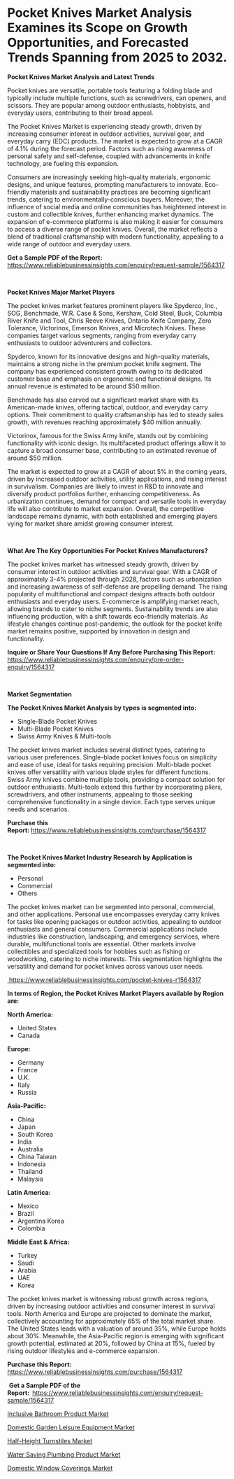 <p><h1>Pocket Knives Market Analysis Examines its Scope on Growth Opportunities, and Forecasted Trends Spanning from 2025 to 2032.</h1></p><p><strong>Pocket Knives Market Analysis and Latest Trends</strong></p>
<p><p>Pocket knives are versatile, portable tools featuring a folding blade and typically include multiple functions, such as screwdrivers, can openers, and scissors. They are popular among outdoor enthusiasts, hobbyists, and everyday users, contributing to their broad appeal.</p><p>The Pocket Knives Market is experiencing steady growth, driven by increasing consumer interest in outdoor activities, survival gear, and everyday carry (EDC) products. The market is expected to grow at a CAGR of 4.1% during the forecast period. Factors such as rising awareness of personal safety and self-defense, coupled with advancements in knife technology, are fueling this expansion. </p><p>Consumers are increasingly seeking high-quality materials, ergonomic designs, and unique features, prompting manufacturers to innovate. Eco-friendly materials and sustainability practices are becoming significant trends, catering to environmentally-conscious buyers. Moreover, the influence of social media and online communities has heightened interest in custom and collectible knives, further enhancing market dynamics. The expansion of e-commerce platforms is also making it easier for consumers to access a diverse range of pocket knives. Overall, the market reflects a blend of traditional craftsmanship with modern functionality, appealing to a wide range of outdoor and everyday users.</p></p>
<p><strong>Get a Sample PDF of the Report:&nbsp;</strong> <a href="https://www.reliablebusinessinsights.com/enquiry/request-sample/1564317?utm_campaign=112&utm_medium=2&utm_source=Github&utm_content=ia&utm_term=09022025&utm_id=pocket-knives">https://www.reliablebusinessinsights.com/enquiry/request-sample/1564317</a></p>
<p>&nbsp;</p>
<p><strong>Pocket Knives Major Market Players</strong></p>
<p><p>The pocket knives market features prominent players like Spyderco, Inc., SOG, Benchmade, W.R. Case & Sons, Kershaw, Cold Steel, Buck, Columbia River Knife and Tool, Chris Reeve Knives, Ontario Knife Company, Zero Tolerance, Victorinox, Emerson Knives, and Microtech Knives. These companies target various segments, ranging from everyday carry enthusiasts to outdoor adventurers and collectors.</p><p>Spyderco, known for its innovative designs and high-quality materials, maintains a strong niche in the premium pocket knife segment. The company has experienced consistent growth owing to its dedicated customer base and emphasis on ergonomic and functional designs. Its annual revenue is estimated to be around $50 million.</p><p>Benchmade has also carved out a significant market share with its American-made knives, offering tactical, outdoor, and everyday carry options. Their commitment to quality craftsmanship has led to steady sales growth, with revenues reaching approximately $40 million annually.</p><p>Victorinox, famous for the Swiss Army knife, stands out by combining functionality with iconic design. Its multifaceted product offerings allow it to capture a broad consumer base, contributing to an estimated revenue of around $50 million.</p><p>The market is expected to grow at a CAGR of about 5% in the coming years, driven by increased outdoor activities, utility applications, and rising interest in survivalism. Companies are likely to invest in R&D to innovate and diversify product portfolios further, enhancing competitiveness. As urbanization continues, demand for compact and versatile tools in everyday life will also contribute to market expansion. Overall, the competitive landscape remains dynamic, with both established and emerging players vying for market share amidst growing consumer interest.</p></p>
<p>&nbsp;</p>
<p><strong>What Are The Key Opportunities For Pocket Knives Manufacturers?</strong></p>
<p><p>The pocket knives market has witnessed steady growth, driven by consumer interest in outdoor activities and survival gear. With a CAGR of approximately 3-4% projected through 2028, factors such as urbanization and increasing awareness of self-defense are propelling demand. The rising popularity of multifunctional and compact designs attracts both outdoor enthusiasts and everyday users. E-commerce is amplifying market reach, allowing brands to cater to niche segments. Sustainability trends are also influencing production, with a shift towards eco-friendly materials. As lifestyle changes continue post-pandemic, the outlook for the pocket knife market remains positive, supported by innovation in design and functionality.</p></p>
<p><strong>Inquire or Share Your Questions If Any Before Purchasing This Report:</strong> <a href="https://www.reliablebusinessinsights.com/enquiry/pre-order-enquiry/1564317?utm_campaign=112&utm_medium=2&utm_source=Github&utm_content=ia&utm_term=09022025&utm_id=pocket-knives">https://www.reliablebusinessinsights.com/enquiry/pre-order-enquiry/1564317</a></p>
<p>&nbsp;</p>
<p><strong>Market Segmentation</strong></p>
<p><strong>The Pocket Knives Market Analysis by types is segmented into:</strong></p>
<p><ul><li>Single-Blade Pocket Knives</li><li>Multi-Blade Pocket Knives</li><li>Swiss Army Knives & Multi-tools</li></ul></p>
<p><p>The pocket knives market includes several distinct types, catering to various user preferences. Single-blade pocket knives focus on simplicity and ease of use, ideal for tasks requiring precision. Multi-blade pocket knives offer versatility with various blade styles for different functions. Swiss Army knives combine multiple tools, providing a compact solution for outdoor enthusiasts. Multi-tools extend this further by incorporating pliers, screwdrivers, and other instruments, appealing to those seeking comprehensive functionality in a single device. Each type serves unique needs and scenarios.</p></p>
<p><strong>Purchase this Report:&nbsp;</strong><a href="https://www.reliablebusinessinsights.com/purchase/1564317?utm_campaign=112&utm_medium=2&utm_source=Github&utm_content=ia&utm_term=09022025&utm_id=pocket-knives">https://www.reliablebusinessinsights.com/purchase/1564317</a></p>
<p>&nbsp;</p>
<p><strong>The Pocket Knives Market Industry Research by Application is segmented into:</strong></p>
<p><ul><li>Personal</li><li>Commercial</li><li>Others</li></ul></p>
<p><p>The pocket knives market can be segmented into personal, commercial, and other applications. Personal use encompasses everyday carry knives for tasks like opening packages or outdoor activities, appealing to outdoor enthusiasts and general consumers. Commercial applications include industries like construction, landscaping, and emergency services, where durable, multifunctional tools are essential. Other markets involve collectibles and specialized tools for hobbies such as fishing or woodworking, catering to niche interests. This segmentation highlights the versatility and demand for pocket knives across various user needs.</p></p>
<p><a href="https://www.reliablebusinessinsights.com/pocket-knives-r1564317?utm_campaign=112&utm_medium=2&utm_source=Github&utm_content=ia&utm_term=09022025&utm_id=pocket-knives">&nbsp;https://www.reliablebusinessinsights.com/pocket-knives-r1564317</a></p>
<p><strong>In terms of Region, the Pocket Knives Market Players available by Region are:</strong></p>
<p>
    <p> <strong> North America: </strong>
        <ul>
            <li>United States</li>
            <li>Canada</li>
        </ul>
        </p> 
    <p> <strong> Europe: </strong>
        <ul>
            <li>Germany</li>
            <li>France</li>
            <li>U.K.</li>
            <li>Italy</li>
            <li>Russia</li>
        </ul>
        </p> 
    <p> <strong> Asia-Pacific: </strong>
        <ul>
            <li>China</li>
            <li>Japan</li>
            <li>South Korea</li>
            <li>India</li>
            <li>Australia</li>
            <li>China Taiwan</li>
            <li>Indonesia</li>
            <li>Thailand</li>
            <li>Malaysia</li>
        </ul>
        </p> 
    <p> <strong> Latin America: </strong>
        <ul>
            <li>Mexico</li>
            <li>Brazil</li>
            <li>Argentina Korea</li>
            <li>Colombia</li>
        </ul>
        </p> 
    <p> <strong> Middle East & Africa: </strong>
        <ul>
            <li>Turkey</li>
            <li>Saudi</li>
            <li>Arabia</li>
            <li>UAE</li>
            <li>Korea</li>
        </ul>
    </p>
    </p>
<p><p>The pocket knives market is witnessing robust growth across regions, driven by increasing outdoor activities and consumer interest in survival tools. North America and Europe are projected to dominate the market, collectively accounting for approximately 65% of the total market share. The United States leads with a valuation of around 35%, while Europe holds about 30%. Meanwhile, the Asia-Pacific region is emerging with significant growth potential, estimated at 20%, followed by China at 15%, fueled by rising outdoor lifestyles and e-commerce expansion.</p></p>
<p><strong>Purchase this Report: </strong><a href="https://www.reliablebusinessinsights.com/purchase/1564317?utm_campaign=112&utm_medium=2&utm_source=Github&utm_content=ia&utm_term=09022025&utm_id=pocket-knives">https://www.reliablebusinessinsights.com/purchase/1564317</a></p>
<p>&nbsp;<strong>Get a Sample PDF of the Report:&nbsp;&nbsp;</strong><a href="https://www.reliablebusinessinsights.com/enquiry/request-sample/1564317?utm_campaign=112&utm_medium=2&utm_source=Github&utm_content=ia&utm_term=09022025&utm_id=pocket-knives">https://www.reliablebusinessinsights.com/enquiry/request-sample/1564317</a></p>
<p><strong></strong></p>
<p><p><a href="https://github.com/mbilliekralc/Market-Research-Report-List-1/blob/main/inclusive-bathroom-product-market.md?utm_campaign=112&utm_medium=2&utm_source=Github&utm_content=ia&utm_term=09022025&utm_id=pocket-knives">Inclusive Bathroom Product Market</a></p><p><a href="https://github.com/anggigpps/Market-Research-Report-List-1/blob/main/domestic-garden-leisure-equipment-market.md?utm_campaign=112&utm_medium=2&utm_source=Github&utm_content=ia&utm_term=09022025&utm_id=pocket-knives">Domestic Garden Leisure Equipment Market</a></p><p><a href="https://github.com/saoneubeh8/Market-Research-Report-List-1/blob/main/half-height-turnstiles-market.md?utm_campaign=112&utm_medium=2&utm_source=Github&utm_content=ia&utm_term=09022025&utm_id=pocket-knives">Half-Height Turnstiles Market</a></p><p><a href="https://github.com/msiyahhonzo46/Market-Research-Report-List-1/blob/main/water-saving-plumbing-product-market.md?utm_campaign=112&utm_medium=2&utm_source=Github&utm_content=ia&utm_term=09022025&utm_id=pocket-knives">Water Saving Plumbing Product Market</a></p><p><a href="https://github.com/mohmodsiason/Market-Research-Report-List-1/blob/main/domestic-window-coverings-market.md?utm_campaign=112&utm_medium=2&utm_source=Github&utm_content=ia&utm_term=09022025&utm_id=pocket-knives">Domestic Window Coverings Market</a></p></p>